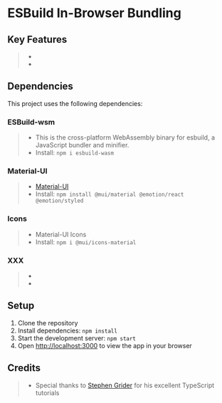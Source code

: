 # ESBuild In-Browser Bundling



## Key Features

> - 
> - 


## Dependencies

This project uses the following dependencies:  

### ESBuild-wsm  

> - This is the cross-platform WebAssembly binary for esbuild, a JavaScript bundler and minifier. 
> - Install: `npm i esbuild-wasm`  

  
### Material-UI

> - [Material-UI](https://material-ui.com/)
> - Install: `npm install @mui/material @emotion/react @emotion/styled`

### Icons

> - Material-UI Icons
> - Install: `npm i @mui/icons-material`

### XXX

> - 
> - 
  


## Setup

1. Clone the repository
2. Install dependencies: `npm install`
3. Start the development server: `npm start`
4. Open [http://localhost:3000](http://localhost:3000) to view the app in your browser


## Credits

> - Special thanks to [Stephen Grider](https://www.udemy.com/user/sgslo/) for his excellent TypeScript tutorials


